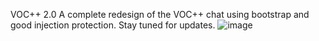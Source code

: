 VOC++ 2.0
A complete redesign of the VOC++ chat using bootstrap and good injection protection.
Stay tuned for updates.
![image](https://github.com/user-attachments/assets/2b3a0851-db40-4592-acda-0015242a8f8e)
